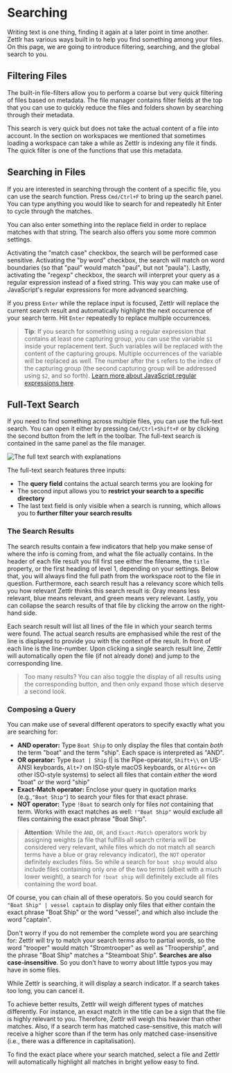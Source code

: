 # Searching

Writing text is one thing, finding it again at a later point in time another. Zettlr has various ways built in to help you find something among your files. On this page, we are going to introduce filtering, searching, and the global search to you.

## Filtering Files

The built-in file-filters allow you to perform a coarse but very quick filtering of files based on metadata. The file manager contains filter fields at the top that you can use to quickly reduce the files and folders shown by searching through their metadata.

This search is very quick but does not take the actual content of a file into account. In the section on workspaces we mentioned that sometimes loading a workspace can take a while as Zettlr is indexing any file it finds. The quick filter is one of the functions that use this metadata.

## Searching in Files

If you are interested in searching through the content of a specific file, you can use the search function. Press `Cmd/Ctrl+F` to bring up the search panel. You can type anything you would like to search for and repeatedly hit Enter to cycle through the matches.

You can also enter something into the replace field in order to replace matches with that string. The search also offers you some more common settings.

Activating the "match case" checkbox, the search will be performed case sensitive. Activating the "by word" checkbox, the search will match on word boundaries (so that "paul" would match "paul", but not "paula"). Lastly, activating the "regexp" checkbox, the search will interpret your query as a regular expression instead of a fixed string. This way you can make use of JavaScript's regular expressions for more advanced searching.

If you press `Enter` while the replace input is focused, Zettlr will replace the current search result and automatically highlight the next occurrence of your search term. Hit `Enter` repeatedly to replace multiple occurrences.

> **Tip**: If you search for something using a regular expression that contains at least one capturing group, you can use the variable `$1` inside your replacement text. Such variables will be replaced with the content of the capturing groups. Multiple occurrences of the variable will be replaced as well. The number after the `$` refers to the index of the capturing group (the second capturing group will be addressed using `$2`, and so forth). [Learn more about JavaScript regular expressions here](https://codeburst.io/javascript-learn-regular-expressions-for-beginners-bb6107015d91).

## Full-Text Search

If you need to find something across multiple files, you can use the full-text search. You can open it either by pressing `Cmd/Ctrl+Shift+F` or by clicking the second button from the left in the toolbar. The full-text search is contained in the same panel as the file manager.

![The full text search with explanations](../img/full_text_search.png)

The full-text search features three inputs:

* The **query field** contains the actual search terms you are looking for
* The second input allows you to **restrict your search to a specific directory**
* The last text field is only visible when a search is running, which allows you to **further filter your search results**

### The Search Results

The search results contain a few indicators that help you make sense of where the info is coming from, and what the file actually contains. In the header of each file result you fill first see either the filename, the `title` property, or the first heading of level 1, depending on your settings. Below that, you will always find the full path from the workspace root to the file in question. Furthermore, each search result has a relevancy score which tells you how relevant Zettlr thinks this search result is: Gray means less relevant, blue means relevant, and green means very relevant. Lastly, you can collapse the search results of that file by clicking the arrow on the right-hand side.

Each search result will list all lines of the file in which your search terms were found. The actual search results are emphasised while the rest of the line is displayed to provide you with the context of the result. In front of each line is the line-number. Upon clicking a single search result line, Zettlr will automatically open the file (if not already done) and jump to the corresponding line.

> Too many results? You can also toggle the display of all results using the corresponding button, and then only expand those which deserve a second look.

### Composing a Query

You can make use of several different operators to specify exactly what you are searching for:

* **AND operator:** Type `Boat Ship` to only display the files that contain _both_ the term "boat" and the term "ship". Each space is interpreted as "AND".
* **OR operator:** Type `Boat | Ship` (| is the Pipe-operator, `Shift+\\` on US-ANSI keyboards, `Alt+7` on ISO-style macOS keyboards, or `AltGr+<` on other ISO-style systems) to select all files that contain _either_ the word "boat" _or_ the word "ship"
* **Exact-Match operator:** Enclose your query in quotation marks (e.g.,`"Boat Ship"`) to search your files for that exact phrase.
* **NOT operator:** Type `!Boat` to search only for files _not_ containing that term. Works with exact matches as well: `!"Boat Ship"` would exclude all files containing the exact phrase "Boat Ship".

> **Attention**: While the `AND`, `OR`, and `Exact-Match` operators work by assigning weights (a file that fulfills all search criteria will be considered very relevant, while files which do not match all search terms have a blue or gray relevancy indicator), the `NOT` operator definitely excludes files. So while a search for `boat ship` would also include files containing only one of the two terms (albeit with a much lower weight), a search for `!boat ship` will definitely exclude all files containing the word boat.

Of course, you can chain all of these operators. So you could search for `"Boat Ship" | vessel captain` to display only files that either contain the exact phrase "Boat Ship" or the word "vessel", and which also include the word "captain".

Don't worry if you do not remember the complete word you are searching for: Zettlr will try to match your search terms also to partial words, so the word "trooper" would match "Stromtrooper" as well as "Troopership", and the phrase "Boat Ship" matches a "Steamboat Ship". **Searches are also case-insensitive**. So you don't have to worry about little typos you may have in some files.

While Zettlr is searching, it will display a search indicator. If a search takes too long, you can cancel it.

To achieve better results, Zettlr will weigh different types of matches differently. For instance, an exact match in the title can be a sign that the file is highly relevant to you. Therefore, Zettlr will weigh this heavier than other matches. Also, if a search term has matched case-sensitive, this match will receive a higher score than if the term has only matched case-insensitive (i.e., there was a difference in capitalisation).

To find the exact place where your search matched, select a file and Zettlr will automatically highlight all matches in bright yellow easy to find.
